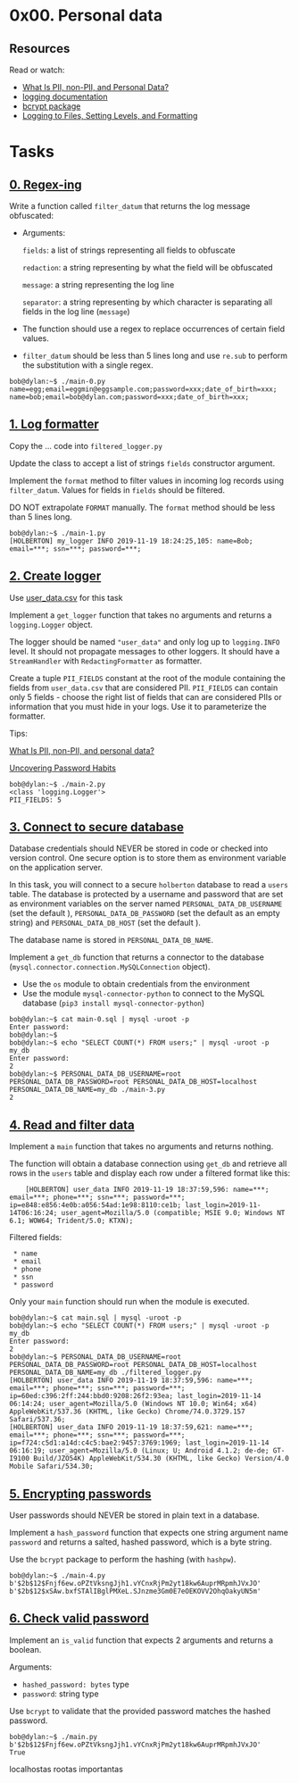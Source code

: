 # 0x00. Personal data

## Resources
Read or watch:

* [What Is PII, non-PII, and Personal Data?](https://piwik.pro/blog/what-is-pii-personal-data/)
* [logging documentation](https://docs.python.org/3/library/logging.html)
* [bcrypt package](https://github.com/pyca/bcrypt/)
* [Logging to Files, Setting Levels, and Formatting](https://www.youtube.com/watch?v=-ARI4Cz-awo)

# Tasks

## [0. Regex-ing](./filtered_logger.py)
Write a function called `filter_datum` that returns the log message obfuscated:

* Arguments:

    `fields`: a list of strings representing all fields to obfuscate

    `redaction`: a string representing by what the field will be obfuscated

    `message`: a string representing the log line

    `separator`: a string representing by which character is separating all fields in the log line (`message`)

* The function should use a regex to replace occurrences of certain field values.

* `filter_datum` should be less than 5 lines long and use `re.sub` to perform the substitution with a single regex.
```
bob@dylan:~$ ./main-0.py
name=egg;email=eggmin@eggsample.com;password=xxx;date_of_birth=xxx;
name=bob;email=bob@dylan.com;password=xxx;date_of_birth=xxx;
```

## [1. Log formatter](./filtered_logger.py)
Copy the ... code into `filtered_logger.py`

Update the class to accept a list of strings `fields` constructor argument.

Implement the `format` method to filter values in incoming log records using `filter_datum`. Values for fields in `fields` should be filtered.

DO NOT extrapolate `FORMAT` manually. The `format` method should be less than 5 lines long.
```
bob@dylan:~$ ./main-1.py
[HOLBERTON] my_logger INFO 2019-11-19 18:24:25,105: name=Bob; email=***; ssn=***; password=***;
```

## [2. Create logger](./filtered_logger.py)
Use [user_data.csv](./user_data.csv) for this task

Implement a `get_logger` function that takes no arguments and returns a `logging.Logger` object.

The logger should be named `"user_data"` and only log up to `logging.INFO` level. It should not propagate messages to other loggers. It should have a `StreamHandler` with `RedactingFormatter` as formatter.

Create a tuple `PII_FIELDS` constant at the root of the module containing the fields from `user_data.csv` that are considered PII. `PII_FIELDS` can contain only 5 fields - choose the right list of fields that can are considered  PIIs or information that you must hide in your logs. Use it to parameterize the formatter.

Tips:

[What Is PII, non-PII, and personal data?](https://piwik.pro/blog/what-is-pii-personal-data/)

[Uncovering Password Habits](https://digitalguardian.com/blog/uncovering-password-habits-are-users-password-security-habits-improving-infographic)
```
bob@dylan:~$ ./main-2.py
<class 'logging.Logger'>
PII_FIELDS: 5
```

## [3. Connect to secure database](./filtered_logger.py)
Database credentials should NEVER be stored in code or checked into version control. One secure option is to store them as environment variable on the application server.

In this task, you will connect to a secure `holberton` database to read a `users` table. The database is protected by a username and password that are set as environment variables on the server named `PERSONAL_DATA_DB_USERNAME` (set the default ), `PERSONAL_DATA_DB_PASSWORD` (set the default as an empty string) and `PERSONAL_DATA_DB_HOST` (set the default ).

The database name is stored in `PERSONAL_DATA_DB_NAME`.

Implement a `get_db` function that returns a connector to the database (`mysql.connector.connection.MySQLConnection` object).

* Use the `os` module to obtain credentials from the environment
* Use the module `mysql-connector-python` to connect to the MySQL database (`pip3 install mysql-connector-python`)
```
bob@dylan:~$ cat main-0.sql | mysql -uroot -p
Enter password: 
bob@dylan:~$ 
bob@dylan:~$ echo "SELECT COUNT(*) FROM users;" | mysql -uroot -p my_db
Enter password: 
2
bob@dylan:~$ PERSONAL_DATA_DB_USERNAME=root PERSONAL_DATA_DB_PASSWORD=root PERSONAL_DATA_DB_HOST=localhost PERSONAL_DATA_DB_NAME=my_db ./main-3.py
2
```

## [4. Read and filter data](./filtered_logger.py)
Implement a `main` function that takes no arguments and returns nothing.

The function will obtain a database connection using `get_db` and retrieve all rows in the `users` table and display each row under a filtered format like this:

        [HOLBERTON] user_data INFO 2019-11-19 18:37:59,596: name=***; email=***; phone=***; ssn=***; password=***; ip=e848:e856:4e0b:a056:54ad:1e98:8110:ce1b; last_login=2019-11-14T06:16:24; user_agent=Mozilla/5.0 (compatible; MSIE 9.0; Windows NT 6.1; WOW64; Trident/5.0; KTXN);

Filtered fields:
```
 * name
 * email
 * phone
 * ssn
 * password
```

Only your `main` function should run when the module is executed.
```
bob@dylan:~$ cat main.sql | mysql -uroot -p
bob@dylan:~$ echo "SELECT COUNT(*) FROM users;" | mysql -uroot -p my_db
Enter password: 
2
bob@dylan:~$ PERSONAL_DATA_DB_USERNAME=root PERSONAL_DATA_DB_PASSWORD=root PERSONAL_DATA_DB_HOST=localhost PERSONAL_DATA_DB_NAME=my_db ./filtered_logger.py
[HOLBERTON] user_data INFO 2019-11-19 18:37:59,596: name=***; email=***; phone=***; ssn=***; password=***; ip=60ed:c396:2ff:244:bbd0:9208:26f2:93ea; last_login=2019-11-14 06:14:24; user_agent=Mozilla/5.0 (Windows NT 10.0; Win64; x64) AppleWebKit/537.36 (KHTML, like Gecko) Chrome/74.0.3729.157 Safari/537.36;
[HOLBERTON] user_data INFO 2019-11-19 18:37:59,621: name=***; email=***; phone=***; ssn=***; password=***; ip=f724:c5d1:a14d:c4c5:bae2:9457:3769:1969; last_login=2019-11-14 06:16:19; user_agent=Mozilla/5.0 (Linux; U; Android 4.1.2; de-de; GT-I9100 Build/JZO54K) AppleWebKit/534.30 (KHTML, like Gecko) Version/4.0 Mobile Safari/534.30;
```

## [5. Encrypting passwords](./encrypt_password.py)
User passwords should NEVER be stored in plain text in a database.

Implement a `hash_password` function that expects one string argument name `password` and returns a salted, hashed password, which is a byte string.

Use the `bcrypt` package to perform the hashing (with `hashpw`).
```
bob@dylan:~$ ./main-4.py
b'$2b$12$Fnjf6ew.oPZtVksngJjh1.vYCnxRjPm2yt18kw6AuprMRpmhJVxJO'
b'$2b$12$xSAw.bxfSTAlIBglPMXeL.SJnzme3Gm0E7eOEKOVV2OhqOakyUN5m'
```

## [6. Check valid password](./encrypt_password.py)
Implement an `is_valid` function that expects 2 arguments and returns a boolean.

Arguments:

* `hashed_password: bytes` type
* `password`: string type

Use `bcrypt` to validate that the provided password matches the hashed password.
```
bob@dylan:~$ ./main.py
b'$2b$12$Fnjf6ew.oPZtVksngJjh1.vYCnxRjPm2yt18kw6AuprMRpmhJVxJO'
True
```
localhostas rootas importantas 